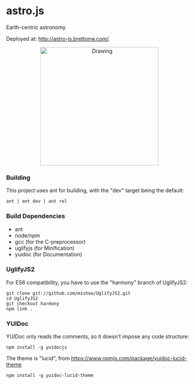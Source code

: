 # astro.js
 Earth-centric astronomy

Deployed at: http://astro-js.brettonw.com/.

<center><img src="http://astro-js.brettonw.com/img/sample.png" alt="Drawing" style="width: 320px;"/></center>

### Building
This project uses ant for building, with the "dev" target being the default:
 
    ant | ant dev | ant rel

### Build Dependencies
* ant
* node/npm
* gcc (for the C-preprocessor)
* uglifyjs (for Minification)
* yuidoc (for Documentation)

### UglifyJS2
For ES6 compatibility, you have to use the "harmony" branch of UglifyJS2:

    git clone git://github.com/mishoo/UglifyJS2.git
    cd UglifyJS2
    git checkout harmony
    npm link .
    
### YUIDoc
YUIDoc only reads the comments, so it doesn't impose any code structure:
 
    npm install -g yuidocjs

The theme is "lucid", from https://www.npmjs.com/package/yuidoc-lucid-theme

    npm install -g yuidoc-lucid-theme

